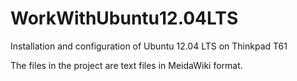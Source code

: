 WorkWithUbuntu12.04LTS
======================

Installation and configuration of Ubuntu 12.04 LTS on Thinkpad T61

The files in the project are text files in MeidaWiki format. 

